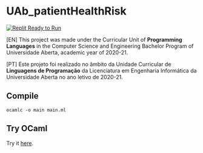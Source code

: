 # UAb_patientHealthRisk

[![Replit Ready to Run](https://img.shields.io/badge/OCaml-Ready_to_Try-informational?logo=ocaml&labelColor=white&color=orange)](https://try.ocamlpro.com/#code/%28*'!*'File:'efolioA.ml'!*!*'UC:'Linguagens'de'Programa%c3%a7%c3%a3o!*!*'by'Diogo'Ant%c3%a3o!*'03/04/2021!*%29!!open'Printf!!%28*'defini%c3%a7%c3%a3o'de'uma'enum'para'o'tipo'de'dados'$%28risco$%28'*%29!type'risco'='Alto'$5'Medio'$5'Baixo'$5'Desconhecido'$5'Inconclusivo!!%28*'defini%c3%a7%c3%a3o'de'um'record'para'o'tipo'de'dados'$%28senior$%28'*%29!type'senior'='$4!nutente':'int;!ndoencas':'int;!nmedicamentos':'int;!acidente':'bool;!doenca':'bool;!sozinho':'bool;!autonomia':'bool;!desportoj':'bool;!autofisica':'bool;!fisica':'bool;!profissaorisco':'risco!$6!!%28*'defini%c3%a7%c3%a3o'do'n%c3%bamero'de'factos'para'cada'senior'*%29!let'n_factos'='11!!%28*'defini%c3%a7%c3%a3o'do'ficheiro'de'input'*%29!%28*'let'file'='$%28data/factos.txt$%28'*%29!!%28*'data'*%29!let'input'='$/'$%28123456700;3;4;n;s;n;n;n;n;n;medio$%28;!$%28123456701;2;3;n;n;n;n;n;n;n;medio$%28;!$%28123456702;2;3;n;n;n;n;n;n;n;baixo$%28;!$%28123456709;0;1;n;n;n;n;n;n;s;baixo$%28;!$%28123456800;4;9;s;n;s;s;s;s;s;medio$%28;!$%28123456801;4;4;s;s;n;s;s;s;s;baixo$%28;!$%28123456802;2;5;s;s;n;s;s;s;s;baixo$%28;!$%28123456803;2;5;s;esta;linha;esta;errada$%28'$1;;!!%28*'fun%c3%a7%c3%a3o'para'leitura'de'dados'a'partir'de'um'ficheiro;'%c3%a9'criada'uma'lista'de'strings'*%29!let'read_lines'filename'=!if'Sys.file_exists'filename'then!begin!let'in_ch'='open_in'filename'in!let'try_read'%28%29'=!try'Some'%28input_line'in_ch%29'with'End_of_file'-$.'None'in!let'rec'loop'lines_list'='match'try_read'%28%29'with!$5'Some'str'-$.'loop'%28str'::'lines_list%29!$5'None'-$.'close_in'in_ch;'List.rev'lines_list'in!loop'$/$1!end!else'$/$1;;!!!%28*'fun%c3%a7%c3%a3o'que'converte'uma'string'num'bool'*%29!let'my_bool_of_string'str'='match'str'with!$5'$%28s$%28'-$.'true!$5'$%28S$%28'-$.'true!$5'$%28n$%28'-$.'false!$5'$%28N$%28'-$.'false!$5'_'''-$.'false;;!!!%28*'fun%c3%a7%c3%a3o'que'converte'uma'string'num'tipo'de'risco'*%29!let'risco_of_string'str'='match'str'with!$5'$%28alto$%28''-$.'Alto!$5'$%28medio$%28'-$.'Medio!$5'$%28baixo$%28'-$.'Baixo!$5'_'''''''-$.'Desconhecido;;!!!%28*'fun%c3%a7%c3%a3o'que'converte'um'tipo'de'risco'numa'string'*%29!let'string_of_risco'r'='match'r'with!$5'Alto''-$.'$%28Alto$%28!$5'Medio'-$.'$%28Medio$%28!$5'Baixo'-$.'$%28Baixo$%28!$5'_'''''-$.'$%28Inconclusivo$%28;;!!!%28*'fun%c3%a7%c3%a3o'que'cria'uma'lista'de'listas'de'strings'a'partir'de'uma'lista'de'strings'*%29!let'create_list_list'str_l'=!%28*'A'fun%c3%a7%c3%a3o'split'cria'uma'lista'de'strings'a'partir'de'uma'string'$%28cortando$%28'esta'%c3%baltima'sempre'que'encontra'o'carater'$,;$,'*%29!let'split'line'='String.split_on_char'$,;$,'line'in!List.map'split'str_l;;!!!%28*'fun%c3%a7%c3%a3o'que'filtra'uma'lista'de'listas'consoante'a'dimensao'de'cada'lista'interior'*%29!let'filter_list_by_dim'll'=!let'verifica_n_campos'lista_interior'='if'List.length'lista_interior'='n_factos'then'true'else'false'in!List.filter'verifica_n_campos'll;;!!!%28*'fun%c3%a7%c3%a3o'que'cria'uma'lista'de'seniores'a'partir'de'uma'lista'de'listas'de'strings'*%29!let'create_senior_list'll'=!%28*'A'fun%c3%a7%c3%a3o'senior_of_list'converte'uma'lista'de'strings'num'senior'*%29!let'senior_of_list'l'='$4!nutente'='int_of_string'%28List.nth'l'0%29;!ndoencas'='int_of_string'%28List.nth'l'1%29;!nmedicamentos'='int_of_string'%28List.nth'l'2%29;!acidente'='my_bool_of_string'%28List.nth'l'3%29;!doenca'='my_bool_of_string'%28List.nth'l'4%29;!sozinho'='my_bool_of_string'%28List.nth'l'5%29;!autonomia'='my_bool_of_string'%28List.nth'l'6%29;!desportoj'='my_bool_of_string'%28List.nth'l'7%29;!autofisica'='my_bool_of_string'%28List.nth'l'8%29;!fisica'='my_bool_of_string'%28List.nth'l'9%29;!profissaorisco'='risco_of_string'%28List.nth'l'10%29!$6!in!List.map'senior_of_list'll;;!!!%28*'fun%c3%a7%c3%a3o'que'cria'uma'lista'de'riscos'a'partir'de'uma'lista'de'seniores'*%29!%28*'a'lista'de'riscos'tem'exatamente'a'mesma'dimens%c3%a3o'e'ordem'da'lista'de'seniores'*%29!let'create_risco_list'sl'=!%28*'A'fun%c3%a7%c3%a3o'decide_risco'decide'qual'o'grau'de'risco'correspondente'a'cada'senior'*%29!let'decide_risco's'='match's'with!$5'$4!ndoencas;!nmedicamentos;!doenca'='true;!autonomia'='false;!autofisica'='false;!profissaorisco!$6'when'ndoencas'$.'2'&&'nmedicamentos'$.'3'&&'%28profissaorisco'='Alto'$5$5'profissaorisco'='Medio%29'-$.'Alto!$5'$4!ndoencas;!nmedicamentos;!desportoj'='false;!fisica'='false;!profissaorisco!$6'when'ndoencas'$-='2'&&'nmedicamentos'$-='3'&&'%28profissaorisco'='Medio'$5$5'profissaorisco'='Baixo%29'-$.'Medio!$5'$4!nmedicamentos;!acidente'='false;!doenca'='false;!sozinho'='false;!profissaorisco'='Baixo!$6'when'nmedicamentos'$-='2'-$.'Baixo!$5'_'-$.'Inconclusivo!in!List.map'decide_risco'sl;;!!!%28*'fun%c3%a7%c3%b5es'para'impress%c3%a3o'de'uma'tabela'na'consola'*%29!let'print_aster'%28%29'='printf'$%28**********************************$0n$%28;;!let'print_header'%28%29'='printf'$%28*''''Utente'''''*''''''Risco'''''*$0n$%28;;!!!%28*'fun%c3%a7%c3%a3o'que'toma'como'argumentos'um'senior'e'um'risco'a'ele'associado'e'imprime'na'consola'o'n%c3%bamero'de'utente'do'senior'e'qual'o'respetivo'grau'de'risco'*%29!let'print_risco's'r'='printf'$%28*''$+10d'''*''$+12s''*$0n$%28's.nutente'%28string_of_risco'r%29;;!!!%28*'fun%c3%a7%c3%a3o'que'itera'conjuntamente'a'lista'de'seniores'e'a'lista'de'riscos'associada'e'chama'a'fun%c3%a7%c3%a3o'print_risco'a'cada'itera%c3%a7%c3%a3o'*%29!let'print_all'rl'sl'=!let'f's'r'='print_risco'r's'in!List.iter2'f'rl'sl;;!!!!%28*'fun%c3%a7%c3%a3o'principal'que'executa'de'facto'o'programa'*%29!let'main'=!%28*'let'm_string_list'='read_lines'file'in'*%29!let'm_string_list'='input'in!let'm_list_list'='create_list_list'm_string_list'in!let'm_filtered_list'='filter_list_by_dim'm_list_list'in!let'm_senior_list'='create_senior_list'm_filtered_list'in!let'm_risco_list'='create_risco_list'm_senior_list'in!begin!print_aster'%28%29;!print_header'%28%29;!print_aster'%28%29;!print_all'm_risco_list'm_senior_list;!print_aster'%28%29!end;;)

[EN] This project was made under the Curricular Unit of **Programming Languages** in the Computer Science and Engineering Bachelor Program of Universidade Aberta, academic year of 2020-21.

[PT] Este projeto foi realizado no âmbito da Unidade Curricular de **Linguagens de Programação** da Licenciatura em Engenharia Informática da Universidade Aberta no ano letivo de 2020-21.

## Compile
	ocamlc -o main main.ml
	
## Try OCaml
Try it [here](https://try.ocamlpro.com/#code/%28*'!*'File:'efolioA.ml'!*!*'UC:'Linguagens'de'Programa%c3%a7%c3%a3o!*!*'by'Diogo'Ant%c3%a3o!*'03/04/2021!*%29!!open'Printf!!%28*'defini%c3%a7%c3%a3o'de'uma'enum'para'o'tipo'de'dados'$%28risco$%28'*%29!type'risco'='Alto'$5'Medio'$5'Baixo'$5'Desconhecido'$5'Inconclusivo!!%28*'defini%c3%a7%c3%a3o'de'um'record'para'o'tipo'de'dados'$%28senior$%28'*%29!type'senior'='$4!nutente':'int;!ndoencas':'int;!nmedicamentos':'int;!acidente':'bool;!doenca':'bool;!sozinho':'bool;!autonomia':'bool;!desportoj':'bool;!autofisica':'bool;!fisica':'bool;!profissaorisco':'risco!$6!!%28*'defini%c3%a7%c3%a3o'do'n%c3%bamero'de'factos'para'cada'senior'*%29!let'n_factos'='11!!%28*'defini%c3%a7%c3%a3o'do'ficheiro'de'input'*%29!%28*'let'file'='$%28data/factos.txt$%28'*%29!!%28*'data'*%29!let'input'='$/'$%28123456700;3;4;n;s;n;n;n;n;n;medio$%28;!$%28123456701;2;3;n;n;n;n;n;n;n;medio$%28;!$%28123456702;2;3;n;n;n;n;n;n;n;baixo$%28;!$%28123456709;0;1;n;n;n;n;n;n;s;baixo$%28;!$%28123456800;4;9;s;n;s;s;s;s;s;medio$%28;!$%28123456801;4;4;s;s;n;s;s;s;s;baixo$%28;!$%28123456802;2;5;s;s;n;s;s;s;s;baixo$%28;!$%28123456803;2;5;s;esta;linha;esta;errada$%28'$1;;!!%28*'fun%c3%a7%c3%a3o'para'leitura'de'dados'a'partir'de'um'ficheiro;'%c3%a9'criada'uma'lista'de'strings'*%29!let'read_lines'filename'=!if'Sys.file_exists'filename'then!begin!let'in_ch'='open_in'filename'in!let'try_read'%28%29'=!try'Some'%28input_line'in_ch%29'with'End_of_file'-$.'None'in!let'rec'loop'lines_list'='match'try_read'%28%29'with!$5'Some'str'-$.'loop'%28str'::'lines_list%29!$5'None'-$.'close_in'in_ch;'List.rev'lines_list'in!loop'$/$1!end!else'$/$1;;!!!%28*'fun%c3%a7%c3%a3o'que'converte'uma'string'num'bool'*%29!let'my_bool_of_string'str'='match'str'with!$5'$%28s$%28'-$.'true!$5'$%28S$%28'-$.'true!$5'$%28n$%28'-$.'false!$5'$%28N$%28'-$.'false!$5'_'''-$.'false;;!!!%28*'fun%c3%a7%c3%a3o'que'converte'uma'string'num'tipo'de'risco'*%29!let'risco_of_string'str'='match'str'with!$5'$%28alto$%28''-$.'Alto!$5'$%28medio$%28'-$.'Medio!$5'$%28baixo$%28'-$.'Baixo!$5'_'''''''-$.'Desconhecido;;!!!%28*'fun%c3%a7%c3%a3o'que'converte'um'tipo'de'risco'numa'string'*%29!let'string_of_risco'r'='match'r'with!$5'Alto''-$.'$%28Alto$%28!$5'Medio'-$.'$%28Medio$%28!$5'Baixo'-$.'$%28Baixo$%28!$5'_'''''-$.'$%28Inconclusivo$%28;;!!!%28*'fun%c3%a7%c3%a3o'que'cria'uma'lista'de'listas'de'strings'a'partir'de'uma'lista'de'strings'*%29!let'create_list_list'str_l'=!%28*'A'fun%c3%a7%c3%a3o'split'cria'uma'lista'de'strings'a'partir'de'uma'string'$%28cortando$%28'esta'%c3%baltima'sempre'que'encontra'o'carater'$,;$,'*%29!let'split'line'='String.split_on_char'$,;$,'line'in!List.map'split'str_l;;!!!%28*'fun%c3%a7%c3%a3o'que'filtra'uma'lista'de'listas'consoante'a'dimensao'de'cada'lista'interior'*%29!let'filter_list_by_dim'll'=!let'verifica_n_campos'lista_interior'='if'List.length'lista_interior'='n_factos'then'true'else'false'in!List.filter'verifica_n_campos'll;;!!!%28*'fun%c3%a7%c3%a3o'que'cria'uma'lista'de'seniores'a'partir'de'uma'lista'de'listas'de'strings'*%29!let'create_senior_list'll'=!%28*'A'fun%c3%a7%c3%a3o'senior_of_list'converte'uma'lista'de'strings'num'senior'*%29!let'senior_of_list'l'='$4!nutente'='int_of_string'%28List.nth'l'0%29;!ndoencas'='int_of_string'%28List.nth'l'1%29;!nmedicamentos'='int_of_string'%28List.nth'l'2%29;!acidente'='my_bool_of_string'%28List.nth'l'3%29;!doenca'='my_bool_of_string'%28List.nth'l'4%29;!sozinho'='my_bool_of_string'%28List.nth'l'5%29;!autonomia'='my_bool_of_string'%28List.nth'l'6%29;!desportoj'='my_bool_of_string'%28List.nth'l'7%29;!autofisica'='my_bool_of_string'%28List.nth'l'8%29;!fisica'='my_bool_of_string'%28List.nth'l'9%29;!profissaorisco'='risco_of_string'%28List.nth'l'10%29!$6!in!List.map'senior_of_list'll;;!!!%28*'fun%c3%a7%c3%a3o'que'cria'uma'lista'de'riscos'a'partir'de'uma'lista'de'seniores'*%29!%28*'a'lista'de'riscos'tem'exatamente'a'mesma'dimens%c3%a3o'e'ordem'da'lista'de'seniores'*%29!let'create_risco_list'sl'=!%28*'A'fun%c3%a7%c3%a3o'decide_risco'decide'qual'o'grau'de'risco'correspondente'a'cada'senior'*%29!let'decide_risco's'='match's'with!$5'$4!ndoencas;!nmedicamentos;!doenca'='true;!autonomia'='false;!autofisica'='false;!profissaorisco!$6'when'ndoencas'$.'2'&&'nmedicamentos'$.'3'&&'%28profissaorisco'='Alto'$5$5'profissaorisco'='Medio%29'-$.'Alto!$5'$4!ndoencas;!nmedicamentos;!desportoj'='false;!fisica'='false;!profissaorisco!$6'when'ndoencas'$-='2'&&'nmedicamentos'$-='3'&&'%28profissaorisco'='Medio'$5$5'profissaorisco'='Baixo%29'-$.'Medio!$5'$4!nmedicamentos;!acidente'='false;!doenca'='false;!sozinho'='false;!profissaorisco'='Baixo!$6'when'nmedicamentos'$-='2'-$.'Baixo!$5'_'-$.'Inconclusivo!in!List.map'decide_risco'sl;;!!!%28*'fun%c3%a7%c3%b5es'para'impress%c3%a3o'de'uma'tabela'na'consola'*%29!let'print_aster'%28%29'='printf'$%28**********************************$0n$%28;;!let'print_header'%28%29'='printf'$%28*''''Utente'''''*''''''Risco'''''*$0n$%28;;!!!%28*'fun%c3%a7%c3%a3o'que'toma'como'argumentos'um'senior'e'um'risco'a'ele'associado'e'imprime'na'consola'o'n%c3%bamero'de'utente'do'senior'e'qual'o'respetivo'grau'de'risco'*%29!let'print_risco's'r'='printf'$%28*''$+10d'''*''$+12s''*$0n$%28's.nutente'%28string_of_risco'r%29;;!!!%28*'fun%c3%a7%c3%a3o'que'itera'conjuntamente'a'lista'de'seniores'e'a'lista'de'riscos'associada'e'chama'a'fun%c3%a7%c3%a3o'print_risco'a'cada'itera%c3%a7%c3%a3o'*%29!let'print_all'rl'sl'=!let'f's'r'='print_risco'r's'in!List.iter2'f'rl'sl;;!!!!%28*'fun%c3%a7%c3%a3o'principal'que'executa'de'facto'o'programa'*%29!let'main'=!%28*'let'm_string_list'='read_lines'file'in'*%29!let'm_string_list'='input'in!let'm_list_list'='create_list_list'm_string_list'in!let'm_filtered_list'='filter_list_by_dim'm_list_list'in!let'm_senior_list'='create_senior_list'm_filtered_list'in!let'm_risco_list'='create_risco_list'm_senior_list'in!begin!print_aster'%28%29;!print_header'%28%29;!print_aster'%28%29;!print_all'm_risco_list'm_senior_list;!print_aster'%28%29!end;;).
